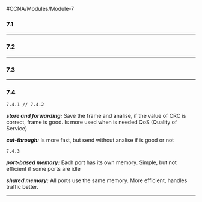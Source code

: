 #CCNA/Modules/Module-7

### 7.1


---
### 7.2


---
### 7.3


---
### 7.4

	7.4.1 // 7.4.2

___store and forwarding:___ Save the frame and analise, if the value of CRC is correct, frame is good. Is more used when is needed QoS (Quality of Service)

___cut-through:___ Is more fast, but send without analise if is good or not

	7.4.3

___port-based memory:___ Each port has its own memory. Simple, but not efficient if some ports are idle

___shared memory:___ All ports use the same memory. More efficient, handles traffic better. 

---

